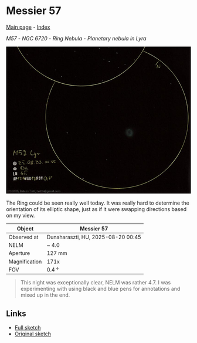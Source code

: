 # Messier 57

[Main page](../index.md) - [Index](../pages/obj_index.md)

_M57_ - _NGC 6720_ - _Ring Nebula_ - _Planetary nebula in Lyra_  

![Messier 57](../img/m57-20250820.jpg)

The Ring could be seen really well today.
It was really hard to determine the orientation
of its elliptic shape, just as if it were swapping
directions based on my view.

Object | Messier 57
-|-
Observed at | Dunaharaszti, HU, 2025-08-20 00:45
NELM | ~ 4.0
Aperture | 127 mm
Magnification | 171x
FOV | 0.4 °


> This night was exceptionally clear, NELM was rather 4.7.
> I was experimenting with using black and blue pens for annotations
> and mixed up in the end.

## Links

- [Full sketch](../img/ngc-6633-m57-20250820.jpg)
- [Original sketch](../scan/20250820_1.jpg)
